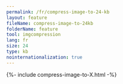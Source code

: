 ```yaml
---
permalink: /fr/compress-image-to-24-kb
layout: feature
fileName: compress-image-to-24kb
folderName: feature
tool: imgcompression
lang: fr
size: 24
type: kb
nointernationalization: true
---
```

{%- include compress-image-to-X.html -%}       
